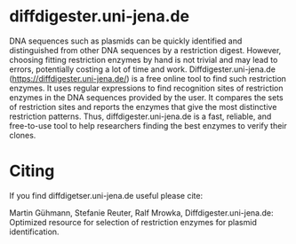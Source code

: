 # diffdigester.uni-jena.de

DNA sequences such as plasmids can be quickly identified and distinguished from other DNA sequences by a restriction digest. However, choosing fitting restriction enzymes by hand is not trivial and may lead to errors, potentially costing a lot of time and work. Diffdigester.uni-jena.de (https://diffdigester.uni-jena.de/) is a free online tool to find such restriction enzymes. It uses regular expressions to find recognition sites of restriction enzymes in the DNA sequences provided by the user. It compares the sets of restriction sites and reports the enzymes that give the most distinctive restriction patterns. Thus, diffdigester.uni-jena.de is a fast, reliable, and free-to-use tool to help researchers finding the best enzymes to verify their clones.

# Citing

If you find diffdigetser.uni-jena.de useful please cite:

Martin Gühmann, Stefanie Reuter, Ralf Mrowka, Diffdigester.uni-jena.de: Optimized resource for selection of restriction enzymes for plasmid identification.
